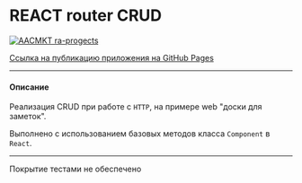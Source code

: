 # REACT router CRUD

[![AACMKT ra-progects](https://github.com/AACMKT/ra-lifecycle-http_crud/actions/workflows/web.yml/badge.svg)](https://github.com/AACMKT/ra-lifecycle-http_crud/actions/workflows/web.yml)

[Ссылка на публикацию приложения на GitHub Pages](https://aacmkt.github.io/ra-lifecycle-http_crud)

---

#### Описание

Реализация CRUD при работе с `HTTP`, на примере web "доски для заметок".

Выполнено с использованием базовых методов класса `Component` в `React`.

---
Покрытие тестами не обеспечено